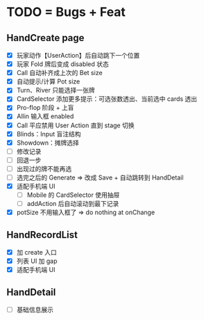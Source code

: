 # TODO = Bugs + Feat

## HandCreate page

- [x] 玩家动作【UserAction】后自动跳下一个位置
- [x] 玩家 Fold 牌后变成 disabled 状态
- [x] Call 自动补齐成上次的 Bet size
- [x] 自动提示/计算 Pot size
- [x] Turn、River 只能选择一张牌
- [x] CardSelector 添加更多提示：可选张数透出、当前选中 cards 透出
- [x] Pro-flop 阶段 + 上盲
- [x] Allin 输入框 enabled
- [x] Call 平应禁用 User Action 直到 stage 切换
- [x] Blinds：Input 盲注结构
- [x] Showdown：摊牌选择
- [ ] 修改记录
- [ ] 回退一步
- [ ] 出现过的牌不能再选
- [ ] 选完之后的 Generate => 改成 Save + 自动跳转到 HandDetail
- [x] 适配手机端 UI
  - [ ] Mobile 的 CardSelector 使用抽屉
  - [ ] addAction 后自动滚动到最下记录
- [x] potSize 不用输入框了 => do nothing at onChange

## HandRecordList

- [x] 加 create 入口
- [x] 列表 UI 加 gap
- [x] 适配手机端 UI

## HandDetail

- [ ] 基础信息展示
